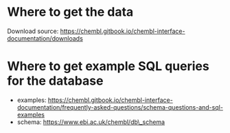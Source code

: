 # Where to get the data
Download source: https://chembl.gitbook.io/chembl-interface-documentation/downloads

# Where to get example SQL queries for the database
- examples: https://chembl.gitbook.io/chembl-interface-documentation/frequently-asked-questions/schema-questions-and-sql-examples
- schema: https://www.ebi.ac.uk/chembl/db\_schema
